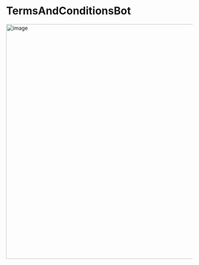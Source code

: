 # TermsAndConditionsBot

<img width="635" alt="image" src="https://github.com/user-attachments/assets/bd1a2a0f-7489-4ac0-a6cb-ff477a951b10">

